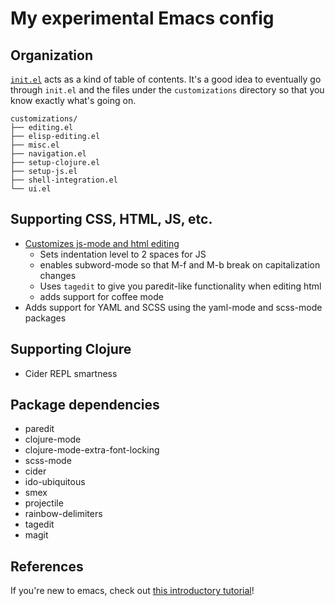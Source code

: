 # My experimental Emacs config

## Organization

[`init.el`](./init.el) acts as a kind of table of contents.
It's a good idea to eventually go through `init.el` and the
files under the `customizations` directory so that you know exactly
what's going on.

    customizations/
    ├── editing.el
    ├── elisp-editing.el
    ├── misc.el
    ├── navigation.el
    ├── setup-clojure.el
    ├── setup-js.el
    ├── shell-integration.el
    └── ui.el

## Supporting CSS, HTML, JS, etc.
* [Customizes js-mode and html editing](https://github.com/flyingmachine/emacs.d/blob/master/customizations/setup-js.el)
    * Sets indentation level to 2 spaces for JS
    * enables subword-mode so that M-f and M-b break on capitalization changes
    * Uses `tagedit` to give you paredit-like functionality when editing html
    * adds support for coffee mode
* Adds support for YAML and SCSS using the yaml-mode and scss-mode packages

## Supporting Clojure
* Cider REPL smartness

## Package dependencies
* paredit
* clojure-mode
* clojure-mode-extra-font-locking
* scss-mode
* cider
* ido-ubiquitous
* smex
* projectile
* rainbow-delimiters
* tagedit
* magit

## References
If you're new to emacs, check out
[this introductory tutorial](http://www.braveclojure.com/basic-emacs/)!
